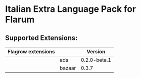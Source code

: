 # Italian Extra Language Pack for Flarum

## Supported Extensions:

| **Flagrow extensions** | | **Version** |
| --- | --- | --- |
| | ads | 0.2.0-beta.1 |
| | bazaar | 0.3.7 |
